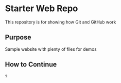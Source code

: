 # Starter Web Repo

This repository is for showing how Git and GitHub work

## Purpose

Sample website with plenty of files for demos

## How to Continue

?
 
 

